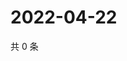 # 2022-04-22

共 0 条

<!-- BEGIN WEIBO -->
<!-- 最后更新时间 Fri Apr 22 2022 02:17:35 GMT+0800 (China Standard Time) -->

<!-- END WEIBO -->
